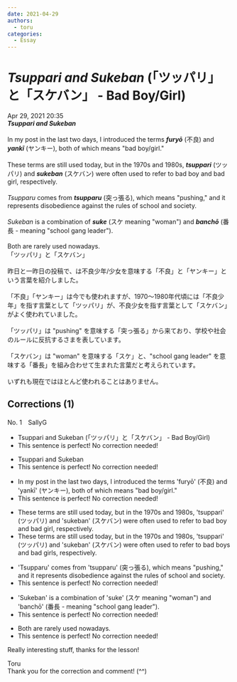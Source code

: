 ```yaml
---
date: 2021-04-29
authors:
  - toru
categories:
  - Essay
---
```


<h1 id="subject_show"><strong><em>Tsuppari and Sukeban</strong></em> (「ツッパリ」と「スケバン」 - Bad Boy/Girl)</h1>
<div class="date">Apr 29, 2021 20:35</div>
<div id="post"><div id="body_show_ori">
<strong><em>Tsuppari and Sukeban</strong></em><br/><br/>In my post in the last two days, I introduced the terms <strong><em>furyō</em></strong> (不良) and <strong><em>yankī</em></strong> (ヤンキー), both of which means "bad boy/girl."<br/><br/>These terms are still used today, but in the 1970s and 1980s, <strong><em>tsuppari</em></strong> (ツッパリ) and <strong><em>sukeban</em></strong> (スケバン) were often used to refer to bad boy and bad girl, respectively.<br/><br/><em>Tsupparu</em> comes from <strong><em>tsupparu</em></strong> (突っ張る), which means "pushing," and it represents disobedience against the rules of school and society.<br/><br/><em>Sukeban</em> is a combination of <strong><em>suke</em></strong> (スケ meaning "woman") and <strong><em>banchō</em></strong> (番長 - meaning "school gang leader").<br/><br/>Both are rarely used nowadays.
</div></div>

<!-- more -->

<div id="post_ja"><div id="body_show_mo">
「ツッパリ」と「スケバン」<br/><br/>昨日と一昨日の投稿で、は不良少年/少女を意味する「不良」と「ヤンキー」という言葉を紹介しました。<br/><br/>「不良」「ヤンキー」は今でも使われますが、1970～1980年代頃には「不良少年」を指す言葉として「ツッパリ」が、不良少女を指す言葉として「スケバン」がよく使われていました。<br/><br/>「ツッパリ」は "pushing" を意味する「突っ張る」から来ており、学校や社会のルールに反抗するさまを表しています。<br/><br/>「スケバン」は "woman" を意味する「スケ」と、"school gang leader" を意味する「番長」を組み合わせて生まれた言葉だと考えられています。<br/><br/>いずれも現在ではほとんど使われることはありません。
</div></div>

## Corrections (1)
<div id="block"><div class="first_name"> No. 1　<span class="just_name">SallyG</span></div><div id="block2">
<ul class="correction_field">
<li class="incorrect">Tsuppari and Sukeban (「ツッパリ」と「スケバン」 - Bad Boy/Girl)</li>
<li class="corrected perfect">This sentence is perfect! No correction needed!</li>
</ul>
<ul class="correction_field">
<li class="incorrect">Tsuppari and Sukeban</li>
<li class="corrected perfect">This sentence is perfect! No correction needed!</li>
</ul>
<ul class="correction_field">
<li class="incorrect">In my post in the last two days, I introduced the terms 'furyō' (不良) and 'yankī' (ヤンキー), both of which means "bad boy/girl."</li>
<li class="corrected perfect">This sentence is perfect! No correction needed!</li>
</ul>
<ul class="correction_field">
<li class="incorrect">These terms are still used today, but in the 1970s and 1980s, 'tsuppari' (ツッパリ) and 'sukeban' (スケバン) were often used to refer to bad boy and bad girl, respectively.</li>
<li class="corrected correct">
These terms are still used today, but in the 1970s and 1980s, 'tsuppari' (ツッパリ) and 'sukeban' (スケバン) were often used to refer to bad boys and bad girls, respectively.
</li>
</ul>
<ul class="correction_field">
<li class="incorrect">'Tsupparu' comes from 'tsupparu' (突っ張る), which means "pushing," and it represents disobedience against the rules of school and society.</li>
<li class="corrected perfect">This sentence is perfect! No correction needed!</li>
</ul>
<ul class="correction_field">
<li class="incorrect">'Sukeban' is a combination of 'suke' (スケ meaning "woman") and 'banchō' (番長 - meaning "school gang leader").</li>
<li class="corrected perfect">This sentence is perfect! No correction needed!</li>
</ul>
<ul class="correction_field">
<li class="incorrect">Both are rarely used nowadays.</li>
<li class="corrected perfect">This sentence is perfect! No correction needed!</li>
</ul>
<p class="comment_small">
 Really interesting stuff, thanks for the lesson!
</p>

</div><div class="name"><span class="just_name">Toru</span><br>
Thank you for the correction and comment! (^^)
</div>
</div>
